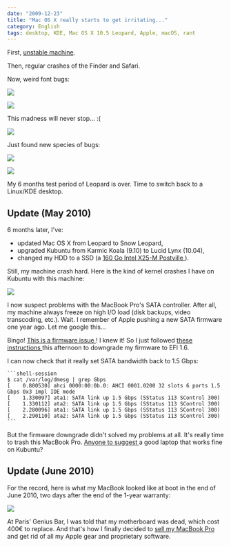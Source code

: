 ```yaml
---
date: "2009-12-23"
title: "Mac OS X really starts to get irritating..."
category: English
tags: desktop, KDE, Mac OS X 10.5 Leopard, Apple, macOS, rant
---
```


First, [unstable machine](https://twitter.com/kdeldycke/status/6158072244).

Then, regular crashes of the Finder and Safari.

Now, weird font bugs:

![](/uploads/2009/mac-osx-broken-menu-font.png)

![](/uploads/2009/mac-osx-broken-shutdown-dialog.png)

This madness will never stop... :(

![](/uploads/2009/mac-osx-leopard-display-bug.png)

Just found new species of bugs:

![](/uploads/2009/mac-osx-black-top-menu-bug.png)

![](/uploads/2009/mac-osx-black-drop-down-menu-bug.png)

My 6 months test period of Leopard is over. Time to switch back to a Linux/KDE
desktop.


## Update (May 2010)

6 months later, I've:

  * updated Mac OS X from Leopard to Snow Leopard,
  * upgraded Kubuntu from Karmic Koala (9.10) to Lucid Lynx (10.04),
  * changed my HDD to a SSD (a [160 Go Intel X25-M Postville
  ](https://amzn.com/B002IGT7IU/?tag=kevideld-20)).

Still, my machine crash hard. Here is the kind of kernel crashes I have on
Kubuntu with this machine:

![](/uploads/2009/mac-book-pro-linux-kernel-crash.jpg)

I now suspect problems with the MacBook Pro's SATA controller. After all, my
machine always freeze on high I/O load (disk backups, video transcoding, etc.).
Wait. I remember of Apple pushing a new SATA firmware one year ago. Let me
google this...

Bingo! [This is a firmware issue
](https://www.slashgear.com/macbook-pro-3-0gbps-sata-upgrade-breaking-third-party-drives-2648050/)!
I knew it! So I just followed [these instructions
](https://forums.macrumors.com/showpost.php?p=8414998&postcount=305) this
afternoon to downgrade my firmware to EFI 1.6.

I can now check that it really set SATA bandwidth back to 1.5 Gbps:

    ```shell-session
    $ cat /var/log/dmesg | grep Gbps
    [    0.800530] ahci 0000:00:0b.0: AHCI 0001.0200 32 slots 6 ports 1.5 Gbps 0x3 impl IDE mode
    [    1.330097] ata1: SATA link up 1.5 Gbps (SStatus 113 SControl 300)
    [    1.330112] ata2: SATA link up 1.5 Gbps (SStatus 113 SControl 300)
    [    2.280096] ata1: SATA link up 1.5 Gbps (SStatus 113 SControl 300)
    [    2.290110] ata2: SATA link up 1.5 Gbps (SStatus 113 SControl 300)
    ```

But the firmware downgrade didn't solved my problems at all. It's really time
to trash this MacBook Pro. [Anyone to suggest
](https://twitter.com/kdeldycke/status/14657317476) a good laptop that works
fine on Kubuntu?


## Update (June 2010)

For the record, here is what my MacBook looked like at boot in the end of June
2010, two days after the end of the 1-year warranty:

![](/uploads/2009/mac-book-pro-broken-boot.jpg)

At Paris' Genius Bar, I was told that my motherboard was dead, which cost 400€
to replace. And that's how I finally decided to [sell my MacBook Pro
](https://twitter.com/#!/kdeldycke/status/29012034410) and get rid of all my
Apple gear and proprietary software.
